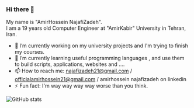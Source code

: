 ### Hi there 👋

<p>
  My name is "AmirHossein NajafiZadeh".<br />
  I am a 19 years old Computer Engineer at "AmirKabir" University in Tehran, Iran.
</p>


- 🔭 I’m currently working on my university projects and I'm trying to finish my courses.
- 🌱 I’m currently learning useful programming languages , and use them to build scripts, applications, websites and ....
- 📫 How to reach me: najafizadeh21@gmail.com / officialamirhossein21@gmail.com / amirhossein najafizadeh on linkedin
- ⚡ Fun fact: I'm way way way way worse than you think.

![GitHub stats](https://github-readme-stats.vercel.app/api?username=Official21A&show_icons=true&theme=tokyonight)
